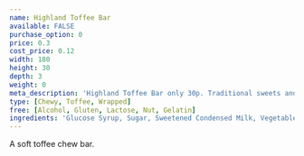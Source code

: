 ```yaml
---
name: Highland Toffee Bar
available: FALSE
purchase_option: 0
price: 0.3
cost_price: 0.12
width: 180
height: 30
depth: 3
weight: 0
meta_description: 'Highland Toffee Bar only 30p. Traditional sweets and more at Humbugs Confectionery Store. Specialists in satisfying your sweet tooth!'
type: [Chewy, Toffee, Wrapped]
free: [Alcohol, Gluten, Lactose, Nut, Gelatin]
ingredients: 'Glucose Syrup, Sugar, Sweetened Condensed Milk, Vegetable Oil, Salt, Flavouring'
---
```

A soft toffee chew bar.